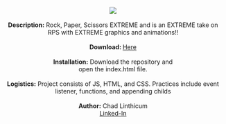 <p align="center">
<img src="https://user-images.githubusercontent.com/10480470/150594064-85e9324c-02cf-4226-9cc6-9e330accf75b.JPG">
<br> 
<br>
<b>Description:</b> Rock, Paper, Scissors EXTREME and is an EXTREME take on RPS with EXTREME graphics and animations!!<br>
<br>
<b>Download: </b><a href="https://github.com/chadLinthicum/GAME_RPSX_VanillaJS"> Here</a><br>
<br>
<b>Installation:</b> Download the repository and<br> open the index.html file.<br>
<br>
<b>Logistics:</b> Project consists of JS, HTML, and CSS. Practices include event listener, functions, and appending childs<br>
<br>
<b>Author:</b> Chad Linthicum
<br> <a href="https://www.linkedin.com/in/chad-a-linthicum/">Linked-In<a>
</p>
